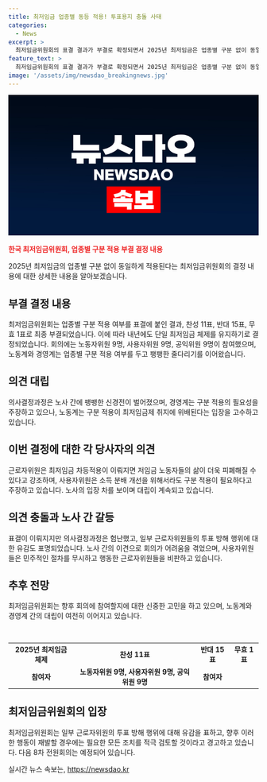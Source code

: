 ```yaml
---
title: 최저임금 업종별 동등 적용! 투표용지 충돌 사태
categories:
  - News
excerpt: >
  최저임금위원회의 표결 결과가 부결로 확정되면서 2025년 최저임금은 업종별 구분 없이 동일하게 적용된다. 노사 간의 이견은 여전했고, 일부 근로자위원들의 투표 방해 행위로 논란이 일었다. 사용자위원은 이를 강력히 비판하며, 민주적인 절차를 무시한 행위로 향후 회의 참여를 신중히 고려할 것을 밝혔다. 최저임금의 차등적용 여부에 대한 노사의 입장은 여전했으며, 다음 8차 전원회의는 4일로 예정되어 있다.
feature_text: >
  최저임금위원회의 표결 결과가 부결로 확정되면서 2025년 최저임금은 업종별 구분 없이 동일하게 적용된다. 노사 간의 이견은 여전했고, 일부 근로자위원들의 투표 방해 행위로 논란이 일었다. 사용자위원은 이를 강력히 비판하며, 민주적인 절차를 무시한 행위로 향후 회의 참여를 신중히 고려할 것을 밝혔다. 최저임금의 차등적용 여부에 대한 노사의 입장은 여전했으며, 다음 8차 전원회의는 4일로 예정되어 있다.
image: '/assets/img/newsdao_breakingnews.jpg'
---
```


<p><img src="/assets/img/newsdao_breakingnews.jpg" alt="ranknews 속보" /></p>

<p><b><span style="color: #ee2323;">한국 최저임금위원회, 업종별 구분 적용 부결 결정 내용</span></b></p>

<p data-ke-size="size16">2025년 최저임금의 업종별 구분 없이 동일하게 적용된다는 최저임금위원회의 결정 내용에 대한 상세한 내용을 알아보겠습니다.</p>

<h2 data-ke-size="size26">부결 결정 내용</h2>

<p data-ke-size="size16">최저임금위원회는 업종별 구분 적용 여부를 표결에 붙인 결과, 찬성 11표, 반대 15표, 무효 1표로 최종 부결되었습니다. 이에 따라 내년에도 단일 최저임금 체제를 유지하기로 결정되었습니다. 회의에는 노동자위원 9명, 사용자위원 9명, 공익위원 9명이 참여했으며, 노동계와 경영계는 업종별 구분 적용 여부를 두고 팽팽한 줄다리기를 이어왔습니다.</p>

<h2 data-ke-size="size26">의견 대립</h2>

<p data-ke-size="size16">의사결정과정은 노사 간에 팽팽한 신경전이 벌어졌으며, 경영계는 구분 적용의 필요성을 주장하고 있으나, 노동계는 구분 적용이 최저임금제 취지에 위배된다는 입장을 고수하고 있습니다.</p>

<h2 data-ke-size="size26">이번 결정에 대한 각 당사자의 의견</h2>

<p data-ke-size="size16">근로자위원은 최저임금 차등적용이 이뤄지면 저임금 노동자들의 삶이 더욱 피폐해질 수 있다고 강조하며, 사용자위원은 소득 분배 개선을 위해서라도 구분 적용이 필요하다고 주장하고 있습니다. 노사의 입장 차를 보이며 대립이 계속되고 있습니다.</p>

<h2 data-ke-size="size26">의견 충돌과 노사 간 갈등</h2>

<p data-ke-size="size16">표결이 이뤄지지만 의사결정과정은 험난했고, 일부 근로자위원들의 투표 방해 행위에 대한 유감도 표명되었습니다. 노사 간의 이견으로 회의가 어려움을 겪었으며, 사용자위원들은 민주적인 절차를 무시하고 행동한 근로자위원들을 비판하고 있습니다.</p>

<h2 data-ke-size="size26">추후 전망</h2>

<p data-ke-size="size16">최저임금위원회는 향후 회의에 참여할지에 대한 신중한 고민을 하고 있으며, 노동계와 경영계 간의 대립이 여전히 이어지고 있습니다.</p>

<p data-ke-size="size16">&nbsp;</p>

<table>
    <tbody>
        <tr>
            <td style="text-align: center; height: 17px;"><b>2025년 최저임금 체제</b></td>
            <td style="text-align: center; height: 17px;"><b>찬성 11표</b></td>
            <td style="text-align: center; height: 17px;"><b>반대 15표</b></td>
            <td style="text-align: center; height: 17px;"><b>무효 1표</b></td>
        </tr>
        <tr>
            <td style="text-align: center; height: 17px;"><b>참여자</b></td>
            <td style="text-align: center; height: 17px;"><b>노동자위원 9명, 사용자위원 9명, 공익위원 9명</b></td>
            <td style="text-align: center; height: 17px;"><b>참여자</b></td>
        </tr>
    </tbody>
</table>

<h2 data-ke-size="size26">최저임금위원회의 입장</h2>

<p data-ke-size="size16">최저임금위원회는 일부 근로자위원의 투표 방해 행위에 대해 유감을 표하고, 향후 이러한 행동이 재발할 경우에는 필요한 모든 조치를 적극 검토할 것이라고 경고하고 있습니다. 다음 8차 전원회의는 예정되어 있습니다.</p>
실시간 뉴스 속보는, <a href="https://newsdao.kr" rel="dofollow">https://newsdao.kr</a>


